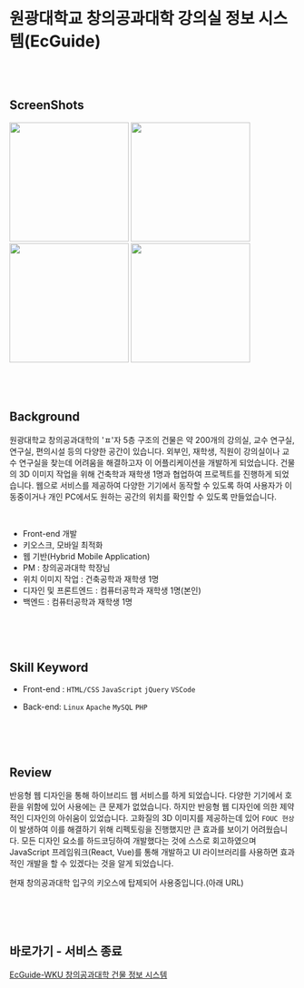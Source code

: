 # 원광대학교 창의공과대학 강의실 정보 시스템(EcGuide)

</br>
</br>

## ScreenShots
<div>
  <img width="210" src="https://user-images.githubusercontent.com/33711323/64933731-72ce1500-d881-11e9-81b1-3ec90b4d3b13.jpg">
  <img width="210" src="https://user-images.githubusercontent.com/33711323/64933733-7366ab80-d881-11e9-9279-7b02c74e84ca.jpg">
  <img width="210" src="https://user-images.githubusercontent.com/33711323/64933734-7366ab80-d881-11e9-9272-636e31cc6ccf.jpg">
  <img width="210" src="https://user-images.githubusercontent.com/33711323/64933736-73ff4200-d881-11e9-9ffe-17c9d351ea5c.jpg">
</div>  

</br>
</br>
</br>

## Background
원광대학교 창의공과대학의 'ㅍ'자 5층 구조의 건물은 약 200개의 강의실, 교수 연구실, 연구실, 편의시설 등의 다양한 공간이 있습니다. 외부인, 재학생, 직원이 강의실이나 교수 연구실을 찾는데 어려움을 해결하고자 이 어플리케이션을 개발하게 되었습니다. 건물의 3D 이미지 작업을 위해 건축학과 재학생 1명과 협업하여 프로젝트를 진행하게 되었습니다. 웹으로 서비스를 제공하여 다양한 기기에서 동작할 수 있도록 하여 사용자가 이동중이거나 개인 PC에서도 원하는 공간의 위치를 확인할 수 있도록 만들었습니다.
  
</br>

 - Front-end 개발
 - 키오스크, 모바일 최적화
 - 웹 기반(Hybrid Mobile Application)
 - PM : 창의공과대학 학장님
 - 위치 이미지 작업 : 건축공학과 재학생 1명
 - 디자인 및 프론트엔드 : 컴퓨터공학과 재학생 1명(본인)
 - 백엔드 : 컴퓨터공학과 재학생 1명  

</br>
</br>
</br>

## Skill Keyword
 - Front-end : `HTML/CSS` `JavaScript` `jQuery` `VSCode`  
 
 - Back-end:  `Linux` `Apache` `MySQL` `PHP`  

</br>
</br>
</br>

## Review

  반응형 웹 디자인을 통해 하이브리드 웹 서비스를 하게 되었습니다. 다양한 기기에서 호환을 위함에 있어 사용에는 큰 문제가 없었습니다. 하지만 반응형 웹 디자인에 의한 제약적인 디자인의 아쉬움이 있었습니다. 고화질의 3D 이미지를 제공하는데 있어 `FOUC 현상`이 발생하여 이를 해결하기 위해 리펙토링을 진행했지만 큰 효과를 보이기 어려웠습니다. 모든 디자인 요소를 하드코딩하여 개발했다는 것에 스스로 회고하였으며 JavaScript 프레임워크(React, Vue)를 통해 개발하고 UI 라이브러리를 사용하면 효과적인 개발을 할 수 있겠다는 것을 알게 되었습니다.
  
  현재 창의공과대학 입구의 키오스에 탑제되어 사용중입니다.(아래 URL)

</br>
</br>
</br>

## 바로가기 - 서비스 종료

[EcGuide-WKU 창의공과대학 건물 정보 시스템](http://ecguide.wku.ac.kr/Ecguide/home.php)
